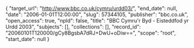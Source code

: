 {
  "target_url": "http://www.bbc.co.uk/cymru/urdd03/", 
  "end_date": null, 
  "date": "2006-01-01T12:00:00", 
  "slug": 57344105, 
  "publisher": "bbc.co.uk", 
  "open_access": true, 
  "npld": false, 
  "title": "BBC Cymru'r Byd - Eisteddfod yr Urdd 2003", 
  "subjects": [], 
  "collections": [], 
  "record_id": "20060101T120000/gCy8BgsbA7dRJ+DwU+oDiw==", 
  "scope": "root", 
  "start_date": null
}

